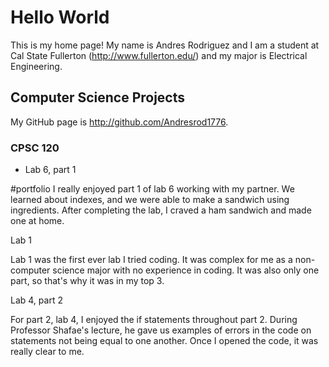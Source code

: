 # Hello World


This is my home page! My name is Andres Rodriguez and I am a student at Cal State Fullerton (http://www.fullerton.edu/) and my major is Electrical Engineering.


## Computer Science Projects


My GitHub page is http://github.com/Andresrod1776.


### CPSC 120


* Lab 6, part 1

#portfolio
I really enjoyed part 1 of lab 6 working with my partner. We learned about indexes, and we were able to make a sandwich using ingredients. After completing the lab, I craved a ham sandwich and made one at home.


Lab 1


Lab 1 was the first ever lab I tried coding. It was complex for me as a non-computer science major with no experience in coding. It was also only one part, so that's why it was in my top 3.


Lab 4, part 2


For part 2, lab 4, I enjoyed the if statements throughout part 2. During Professor Shafae's lecture, he gave us examples of errors in the code on statements not being equal to one another. Once I opened the code, it was really clear to me.